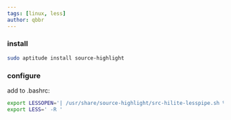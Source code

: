 ```yaml
---
tags: [linux, less]
author: qbbr
---
```


### install

```bash
sudo aptitude install source-highlight
```

### configure

add to .bashrc:

```bash
export LESSOPEN='| /usr/share/source-highlight/src-hilite-lesspipe.sh %s'
export LESS=' -R '
```

